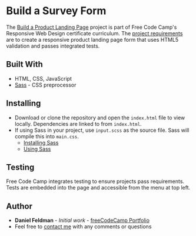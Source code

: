 # Build a Survey Form

The [Build a Product Landing Page](https://feldbot.github.io/fcc-product-landing-page/) project is part of Free Code Camp's Responsive Web Design certificate curriculum. The [project requirements](https://learn.freecodecamp.org/responsive-web-design/responsive-web-design-projects/build-a-product-landing-page/) are to create a responsive product landing page form that uses HTML5 validation and passes integrated tests.         

## Built With

- HTML, CSS, JavaScript
- [Sass](https://sass-lang.com/) - CSS preprocessor

## Installing

* Download or clone the repository and open the `index.html` file to view locally. Dependencies are linked to from `index.html`.
* If using Sass in your project, use `input.scss` as the source file. Sass will compile this into `main.css`.
  - [Installing Sass](https://sass-lang.com/install)
  - [Using Sass](https://sass-lang.com/documentation/file.SASS_REFERENCE.html#using_sass)

## Testing

Free Code Camp integrates testing to ensure projects pass requirements. Tests are embedded into the page and accessible from the menu at top left.

## Author

* **Daniel Feldman** - *Initial work* - [freeCodeCamp Portfolio](https://feldbot.github.io/fcc-portfolio/)
* Feel free to [contact me](mailto:feldbot@gmail.com) with any comments or questions
